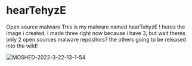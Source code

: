 # hearTehyzE
Open source malware
This is my malware named hearTehyzE !
heres the image i created, I made three right now because i have 3, but wait theres only 2 open sources malware repositors? the others going to be released into the wild!

![MOSHED-2022-3-22-13-1-54](https://user-images.githubusercontent.com/102240206/159982161-b3f273df-e766-4965-aa9f-b4909e9f73a2.gif)
